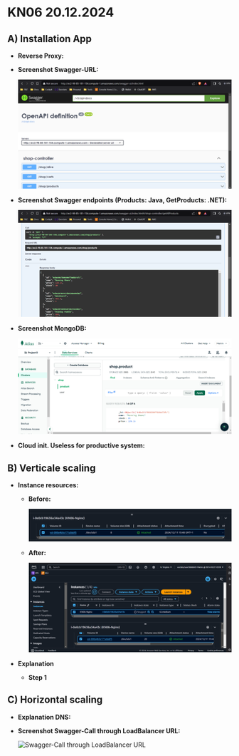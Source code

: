 # KN06 20.12.2024 #

## A) Installation App ##

- **Reverse Proxy:**
- **Screenshot Swagger-URL:**
  
  ![Swagger Website](/m346-Cloud/Images/KN06/SWAGGER-URL.png)

- **Screenshot Swagger endpoints (Products: Java, GetProducts: .NET):**

  ![Swagger Website](/m346-Cloud/Images/KN06/SWAGGER-PRODUCTS.png)

- **Screenshot MongoDB:**

  ![Screenshot MongoDB Collections](/m346-Cloud/Images/KN06/MONGODB.png)

- **Cloud init. Useless for productive system:**
  
## B) Verticale scaling ##

- **Instance resources:**
  - **Before:**

    ![Resources of EC2 Instance before scaling](/m346-Cloud/Images/KN06/BEFORE-SCALING.png)

  - **After:**

    ![Resources of EC2 Instance after scaling](/m346-Cloud/Images/KN06/AFTER-SCALING.png)

- **Explanation**
  
  - **Step 1**

## C) Horizontal scaling ##

- **Explanation DNS:**
- **Screenshot Swagger-Call through LoadBalancer URL:**

  ![Swagger-Call through LoadBalancer URL](/m346-Cloud/Images/LOADBALANCER.png)
